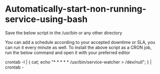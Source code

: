 # Automatically-start-non-running-service-using-bash

Save the below script in the /usr/bin or any other directory

You can add a schedule according to your accepted downtime or SLA, you can run it every minute as well. To install the above script as a CRON job, run the below command and open it with your preferred editor

crontab -l | { cat; echo "* * * * *   /usr/bin/service-watcher > /dev/null"; } | crontab -
